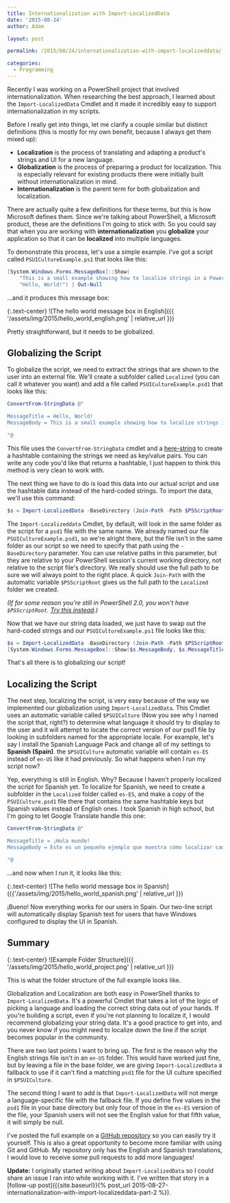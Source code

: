 ```yaml
---
title: Internationalization with Import-LocalizedData
date: '2015-08-24'
author: Adam

layout: post

permalink: /2015/08/24/internationalization-with-import-localizeddata/

categories:
  - Programming
---
```

Recently I was working on a PowerShell project that involved
internationalization. When researching the best approach, I learned about the
`Import-LocalizedData` Cmdlet and it made it incredibly easy to support
internationalization in my scripts.

Before I really get into things, let me clarify a couple similar but distinct
definitions (this is mostly for my own benefit, because I always get them mixed
up):

- **Localization** is the process of translating and adapting a product's
  strings and UI for a new language.
- **Globalization** is the process of preparing a product for localization.
  This is especially relevant for existing products there were initially built
  without internationalization in mind.
- **Internationalization** is the parent term for both globalization and
  localization.

There are actually quite a few definitions for these terms, but this is how
Microsoft defines them. Since we're talking about PowerShell, a Microsoft
product, these are the definitions I'm going to stick with. So you could say
that when you are working with **internationalization** you **globalize** your
application so that it can be **localized** into multiple languages.

To demonstrate this process, let's use a simple example. I've got a script
called `PSUICultureExample.ps1` that looks like this:

```powershell
[System.Windows.Forms.MessageBox]::Show(
    "This is a small example showing how to localize strings in a PowerShell script.",
    "Hello, World!") | Out-Null
```

...and it produces this message box:

{:.text-center}
![The hello world message box in English]({{
'/assets/img/2015/hello_world_english.png' | relative_url }})

Pretty straightforward, but it needs to be globalized.

## Globalizing the Script

To globalize the script, we need to extract the strings that are shown to the
user into an external file. We'll create a subfolder called
`Localized` (you can call it whatever you want) and add a file called
`PSUICultureExample.psd1` that looks like this:

```powershell
ConvertFrom-StringData @"

MessageTitle = Hello, World!
MessageBody = This is a small example showing how to localize strings in a PowerShell script.

"@
```

This file uses the `ConvertFrom-StringData` cmdlet and a
[here-string](https://technet.microsoft.com/en-us/library/ee692792.aspx) to
create a hashtable containing the strings we need as key/value pairs. You can
write any code you'd like that returns a hashtable, I just happen to think this
method is very clean to work with.

The next thing we have to do is load this data into our actual script and use
the hashtable data instead of the hard-coded strings. To import the data, we'll
use this command:

```powershell
$s = Import-LocalizedData -BaseDirectory (Join-Path -Path $PSScriptRoot -ChildPath Localized)
```

The `Import-Localizeddata` Cmdlet, by default, will look in the same folder as
the script for a `psd1` file with the same name. We already named our file
`PSUICultureExample.psd1`, so we're alright there, but the file isn't in the
same folder as our script so we need to specify that path using the
`-BaseDirectory` parameter. You can use relative paths in this parameter, but
they are relative to your PowerShell session's current working directory, not
relative to the script file's directory. We really should use the full path to
be sure we will always point to the right place. A quick `Join-Path` with the
automatic variable `$PSScriptRoot` gives us the full path to the `Localized`
folder we created.

_(If for some reason you're still in PowerShell 2.0, you won't have
`$PSScriptRoot`. [Try this
instead](http://stackoverflow.com/questions/5466329/whats-the-best-way-to-determine-the-location-of-the-current-powershell-script).)_

Now that we have our string data loaded, we just have to swap out the hard-coded
strings and our `PSUICultureExample.ps1` file looks like this:

```powershell
$s = Import-LocalizedData -BaseDirectory (Join-Path -Path $PSScriptRoot -ChildPath Localized)
[System.Windows.Forms.MessageBox]::Show($s.MessageBody, $s.MessageTitle) | Out-Null
```

That's all there is to globalizing our script!

## Localizing the Script

The next step, localizing the script, is very easy because of the way we
implemented our globalization using `Import-LocalizedData`. This Cmdlet uses an
automatic variable called `$PSUICulture` (Now you see why I named the script
that, right?) to determine what language it should try to display to the user
and it will attempt to locate the correct version of our psd1 file by looking in
subfolders named for the appropriate locale. For example, let's say I install
the Spanish Language Pack and change all of my settings to __Spanish
(Spain)__. the `$PSUICulture` automatic variable will contain `es-ES` instead
of `en-US` like it had previously. So what happens when I run my script now?

Yep, everything is still in English. Why? Because I haven't properly localized
the script for Spanish yet. To localize for Spanish, we need to create a
subfolder in the `Localized` folder called `es-ES`, and make a copy of the
`PSUICulture.psd1` file there that contains the same hashtable keys but Spanish
values instead of English ones. I took Spanish in high school, but I'm going to
let Google Translate handle this one:

```powershell
ConvertFrom-StringData @"

MessageTitle = ¡Hola mundo!
MessageBody = Este es un pequeño ejemplo que muestra cómo localizar cadenas en un script de PowerShell.

"@
```

...and now when I run it, it looks like this:

{:.text-center}
![The hello world message box in
Spanish]({{'/assets/img/2015/hello_world_spanish.png' | relative_url }})

¡Bueno! Now everything works for our users in Spain. Our two-line script will
automatically display Spanish text for users that have Windows configured to
display the UI in Spanish.

## Summary

{:.text-center}
![Example Folder Structure]({{ '/assets/img/2015/hello_world_project.png' |
relative_url }})

This is what the folder structure of the full example looks like.

Globalization and Localization are both easy in PowerShell thanks to
`Import-LocalizedData`. It's a powerful Cmdlet that takes a lot of the logic of
picking a language and loading the correct string data out of your hands. If
you're building a script, even if you're not planning to localize it, I would
recommend globalizing your string data. It's a good practice to get into, and
you never know if you might need to localize down the line if the script becomes
popular in the community.

There are two last points I want to bring up. The first is the reason why the
English strings file isn't in an `en-US` folder. This would have worked just
fine, but by leaving a file in the base folder, we are giving
`Import-LocalizedData` a fallback to use if it can't find a matching `psd1` file
for the UI culture specified in `$PSUICulture`.

The second thing I want to add is that `Import-LocalizedData` will not merge a
language-specific file with the fallback file. If you define five values in the
`psd1` file in your base directory but only four of those in the `es-ES` version
of the file, your Spanish users will not see the English value for that fifth
value, it will simply be null.

I've posted the full example on a [GitHub
repository](https://github.com/platta/plattsoft_PSUICultureExample) so you can
easily try it yourself. This is also a great opportunity to become more familiar
with using Git and GitHub. My repository only has the English and Spanish
translations, I would love to receive some pull requests to add more languages!

**Update:** I originally started writing about `Import-LocalizedData` so I could
share an issue I ran into while working with it. I've written that story in a
[follow-up post]({{site.baseurl}}{% post_url
2015-08-27-internationalization-with-import-localizeddata-part-2 %}).
